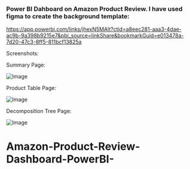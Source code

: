 ### Power BI Dahboard on Amazon Product Review. I have used figma to create the background template:
https://app.powerbi.com/links/jhexN5MAlt?ctid=a8eec281-aaa3-4dae-ac9b-9a398b9215e7&pbi_source=linkShare&bookmarkGuid=e013478a-7d20-47c3-8ff5-811bcf13825a

Screenshots:




Summary Page:

![Image](https://github.com/Ppulku/SQL_Solved_Code/assets/98478759/8755a24d-895e-471e-ad60-7acd59e8bd50)




Product Table Page:

![Image](https://github.com/Ppulku/SQL_Solved_Code/assets/98478759/9bd43a89-16d3-4120-9baa-eb20683ca0a1)




Decomposition Tree Page:

![Image](https://github.com/Ppulku/SQL_Solved_Code/assets/98478759/d991ed38-ff9d-4e84-a840-e8fe719bc21c)


# Amazon-Product-Review-Dashboard-PowerBI-
